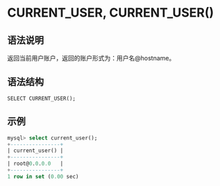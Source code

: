 # **CURRENT_USER, CURRENT_USER()**

## **语法说明**

返回当前用户账户，返回的账户形式为：用户名@hostname。

## **语法结构**

```
SELECT CURRENT_USER();
```

## **示例**

```sql
mysql> select current_user();
+----------------+
| current_user() |
+----------------+
| root@0.0.0.0   |
+----------------+
1 row in set (0.00 sec)
```
